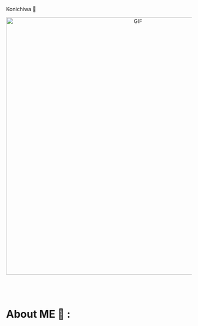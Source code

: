  Konichiwa 👋

<div align="center">
<img hight="300" width="700" alt="GIF" align="center" src="https://github.com/ItoRenz/ItoRenz/blobs/main/assets/208593.gif">
</div>

</br>
</br>
</br>


# About ME 💬 :
